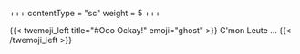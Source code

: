 +++
contentType = "sc"
weight = 5
+++

{{< twemoji_left title="#Ooo Ockay!" emoji="ghost" >}}
C'mon Leute ...
{{< /twemoji_left >}}
